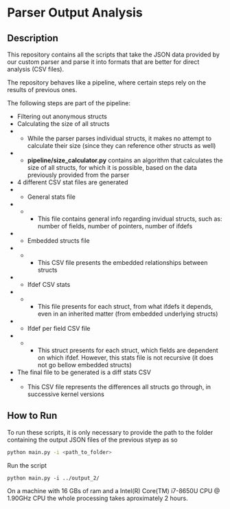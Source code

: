 # Parser Output Analysis

## Description

This repository contains all the scripts that take the JSON data provided by our custom parser and parse it into formats that are better for direct analysis (CSV files).

The repository behaves like a pipeline, where certain steps rely on the results of previous ones.

The following steps are part of the pipeline:
* Filtering out anonymous structs
* Calculating the size of all structs
* * While the parser parses individual structs, it makes no attempt to calculate their size (since they can reference other structs as well)
* * **pipeline/size_calculator.py** contains an algorithm that calculates the size of all structs, for which it is possible, based on the data previously provided from the parser
* 4 different CSV stat files are generated
* * General stats file
* * * This file contains general info regarding invidual structs, such as: number of fields, number of pointers, number of ifdefs
* * Embedded structs file
* * * This CSV file presents the embedded relationships between structs
* * Ifdef CSV stats
* * * This file presents for each struct, from what ifdefs it depends, even in an inherited matter (from embedded underlying structs)
* * Ifdef per field CSV file
* * * This struct presents for each struct, which fields are dependent on which ifdef. However, this stats file is not recursive (it does not go bellow embedded structs)
* The final file to be generated is a diff stats CSV
* * This CSV file represents the differences all structs go through, in successive kernel versions

## How to Run

To run these scripts, it is only necessary to provide the path to the folder containing the output JSON files of the previous styep as so

```bash
python main.py -i <path_to_folder>
```

Run the script

```python main.py -i ../output_2/```

On a machine with 16 GBs of ram and a Intel(R) Core(TM) i7-8650U CPU @ 1.90GHz CPU the whole processing takes aproximately 2 hours.